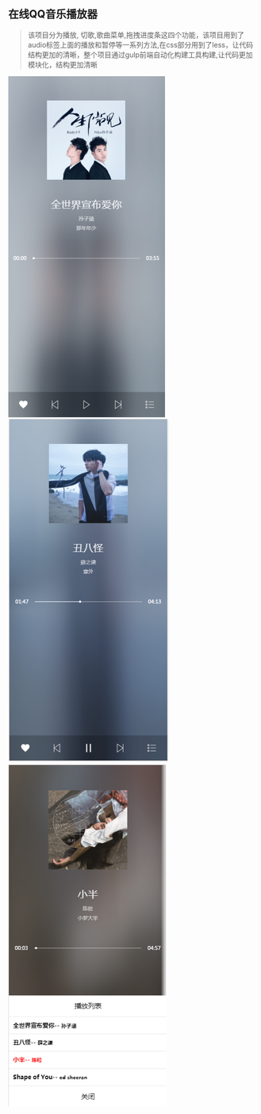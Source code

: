 ## 在线QQ音乐播放器
> 该项目分为播放, 切歌,歌曲菜单,拖拽进度条这四个功能，该项目用到了audio标签上面的播放和暂停等一系列方法,在css部分用到了less，让代码结构更加的清晰，整个项目通过gulp前端自动化构建工具构建,让代码更加模块化，结构更加清晰


![image](https://github.com/1998101919/music/blob/master/source/music_1.png)
![image](https://github.com/1998101919/music/blob/master/source/music_2.png)
![image](https://github.com/1998101919/music/blob/master/source/music_3.png)






